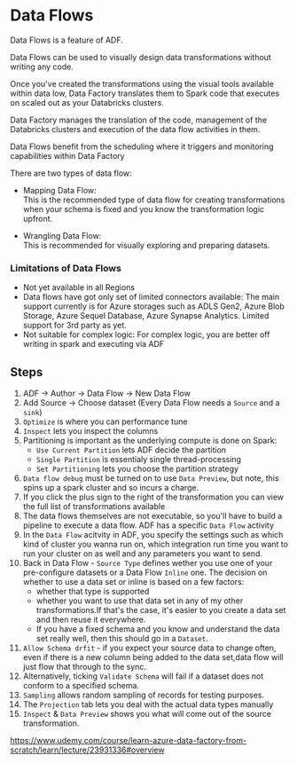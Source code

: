 # Data Flows

Data Flows is a feature of ADF.  

Data Flows can be used to visually design data transformations without writing any code.  

Once you've created the transformations using the visual tools available within data low,
Data Factory translates them to Spark code that executes on scaled out as your Databricks clusters.  

Data Factory manages the translation of the code, management of the Databricks clusters
and execution of the data flow activities in them.  

Data Flows benefit from the scheduling where it triggers and monitoring capabilities within Data Factory

There are two types of data flow:  
- Mapping Data Flow:  
This is the recommended type of data flow for creating transformations when your schema is fixed and you know the transformation logic upfront.

- Wrangling Data Flow:  
This is recommended for visually exploring and preparing datasets.

### Limitations of Data Flows

- Not yet available in all Regions
- Data flows have got only set of limited connectors available:
 The main support currently is for Azure storages such as ADLS Gen2, Azure Blob Storage,
Azure Sequel Database, Azure Synapse Analytics. Limited support for 3rd party as yet.
- Not suitable for complex logic:
 For complex logic, you are better off writing in spark and executing via ADF 


## Steps

1. ADF -> Author -> Data Flow -> New Data Flow
2. Add Source -> Choose dataset (Every Data Flow needs a `Source` and a `sink`)
3. `Optimize` is where you can performance tune
4. `Inspect` lets you inspect the columns
5. Partitioning is important as the underlying compute is done on Spark:
    - `Use Current Partition`  lets ADF decide the partition
    - `Single Partition` is essentialy single thread-processing
    - `Set Partitioning` lets you choose the partition strategy
6. `Data flow debug` must be turned on to use `Data Preview`, but note, this spins up a spark cluster and so incurs a charge.
7. If you click the plus sign to the right of the transformation you can view the full list of transformations available
8. The data flows themselves are not executable, so you'll have to build a pipeline to execute a data flow. ADF has a specific `Data Flow` activity
9. In the `Data Flow` acitvity in ADF, you specify the settings such as which kind of cluster you wanna run on, which integration run time you want to run your cluster on as well and any parameters you want to send.
10. Back in Data Flow - `Source Type` defines wether you use one of your pre-configure datasets or a Data Flow `Inline` one. The decision on whether to use a data set
or inline is based on a few factors:
    - whether that type is supported
    - whether you want to use that data set in any of my other transformations.If that's the case, it's easier to you create a data set and then reuse it everywhere.
    -  If you have a fixed schema and you know and understand the data set really well, then this should go in a `Dataset`.
11. `Allow Schema drfit` - if you expect your source data to change often, even if there is a new column being added to the data set,data flow will just flow that through to the sync.
12. Alternatively, ticking `Validate Schema` will fail if a dataset does not conform to a specified schema.
13. `Sampling` allows random sampling of records for testing purposes.
14. The `Projection` tab lets you  deal with the actual data types manually  
15. `Inspect` & `Data Preview` shows you what will come out of the source transformation.



https://www.udemy.com/course/learn-azure-data-factory-from-scratch/learn/lecture/23931336#overview